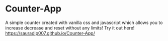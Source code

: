 # Counter-App
A simple counter created with vanilla css and javascript which allows you to increase decrease and reset without any limits!
Try it out here!
https://sauradip007.github.io/Counter-App/
